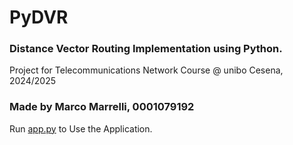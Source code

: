# PyDVR
### Distance Vector Routing Implementation using Python.
Project for Telecommunications Network Course @ unibo Cesena, 2024/2025
### Made by Marco Marrelli, 0001079192

Run [app.py](https://github.com/marcomarrelli/PyDVR/blob/main/src/app.py) to Use the Application.